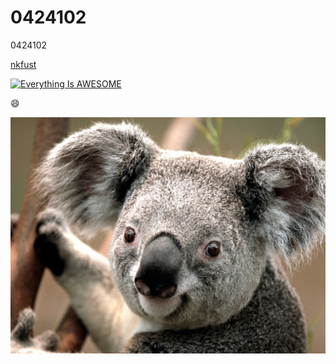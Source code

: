 # 0424102
0424102

[nkfust](http://www.nkfust.edu.tw/files/90-1000-22.php)

[![Everything Is AWESOME](https://img.youtube.com/vi/StTqXEQ2l-Y/0.jpg)](https://www.youtube.com/watch?v=StTqXEQ2l-Y "Everything Is AWESOME")


:smile:

![NKFUST](koala.jpg "第一科大")
